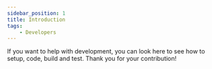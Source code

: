 ```yaml
---
sidebar_position: 1
title: Introduction
tags:
    - Developers
---
```


If you want to help with development, you can look here to see how to setup, code, build and test.
Thank you for your contribution!